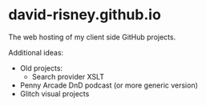 david-risney.github.io
======================

The web hosting of my client side GitHub projects.

Additional ideas:
 - Old projects:
   - Search provider XSLT
 - Penny Arcade DnD podcast (or more generic version)
 - Glitch visual projects
